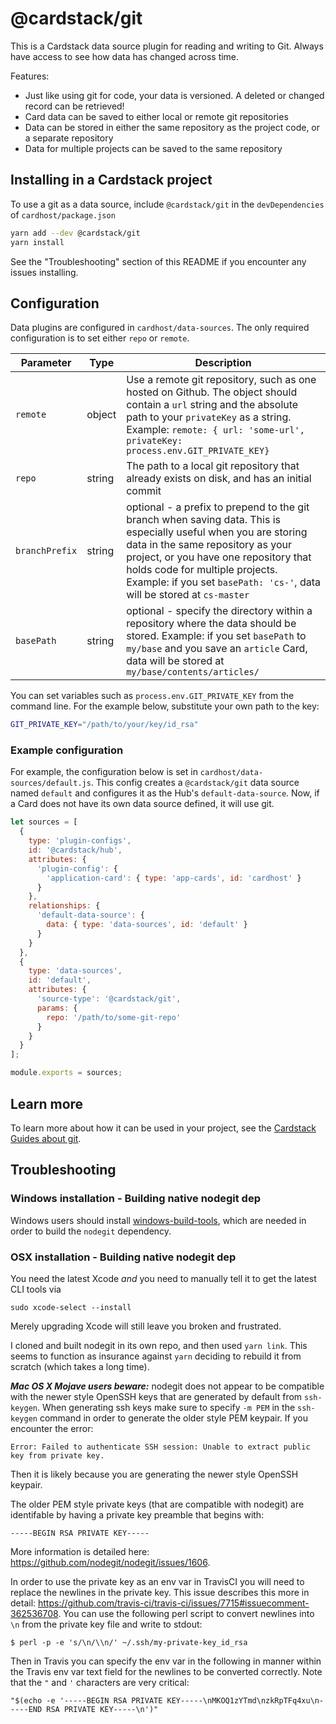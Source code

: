 # @cardstack/git

This is a Cardstack data source plugin for reading and writing to Git.
Always have access to see how data has changed across time.

Features:

- Just like using git for code, your data is versioned. A deleted or changed record can be retrieved!
- Card data can be saved to either local or remote git repositories
- Data can be stored in either the same repository as the project code,
or a separate repository
- Data for multiple projects can be saved to the same repository

## Installing in a Cardstack project

To use a git as a data source, include `@cardstack/git` in the `devDependencies`
of `cardhost/package.json`

```bash
yarn add --dev @cardstack/git
yarn install
```

See the "Troubleshooting" section of this README if you encounter any issues installing.

## Configuration

Data plugins are configured in `cardhost/data-sources`.
The only required configuration is to set either `repo` or `remote`.

| Parameter | Type |  Description |
|-----------|------|-------------|
| `remote` | object |  Use a remote git repository, such as one hosted on Github. The object should contain a `url` string and the absolute path to your `privateKey` as a string. Example: `remote: { url: 'some-url', privateKey: process.env.GIT_PRIVATE_KEY}`|
| `repo` | string | The path to a local git repository that already exists on disk, and has an initial commit |
| `branchPrefix` | string | optional - a prefix to prepend to the git branch when saving data. This is especially useful when you are storing data in the same repository as your project, or you have one repository that holds code for multiple projects. Example: if you set `basePath: 'cs-'`, data will be stored at `cs-master`|
| `basePath` | string | optional - specify the directory within a repository where the data should be stored. Example: if you set `basePath` to `my/base` and you save an `article` Card, data will be stored at `my/base/contents/articles/`|

You can set variables such as `process.env.GIT_PRIVATE_KEY` from the command line. For the example below, substitute your own path to the key:

```bash
GIT_PRIVATE_KEY="/path/to/your/key/id_rsa"
```

### Example configuration

For example, the configuration below is set in `cardhost/data-sources/default.js`.
This config creates a `@cardstack/git` data source named `default` and configures it 
as the Hub's `default-data-source`.
Now, if a Card does not have its own data source defined, it will use git.

```js
let sources = [
  {
    type: 'plugin-configs',
    id: '@cardstack/hub',
    attributes: {
      'plugin-config': {
        'application-card': { type: 'app-cards', id: 'cardhost' }
      }
    },
    relationships: {
      'default-data-source': {
        data: { type: 'data-sources', id: 'default' }
      }
    }
  },
  {
    type: 'data-sources',
    id: 'default',
    attributes: {
      'source-type': '@cardstack/git',
      params: {
        repo: '/path/to/some-git-repo'
      }
    }
  }
];

module.exports = sources;
```

## Learn more

To learn more about how it can be used in your project,
see the [Cardstack Guides about git](https://docs.cardstack.com/release/data/git/).

## Troubleshooting

### Windows installation - Building native nodegit dep

Windows users should install [windows-build-tools](https://github.com/felixrieseberg/windows-build-tools),
which are needed in order to build the `nodegit` dependency.

### OSX installation - Building native nodegit dep

You need the latest Xcode *and* you need to manually tell it to get the latest CLI tools via

    sudo xcode-select --install
    
Merely upgrading Xcode will still leave you broken and frustrated.

I cloned and built nodegit in its own repo, and then used `yarn link`. This seems to function as insurance against `yarn` deciding to rebuild it from scratch (which takes a long time).

___Mac OS X Mojave users beware:___ nodegit does not appear to be compatible with the newer style OpenSSH keys that are generated by default from `ssh-keygen`. When generating ssh keys make sure to specify `-m PEM` in the `ssh-keygen` command in order to generate the older style PEM keypair. If you encounter the error: 
```
Error: Failed to authenticate SSH session: Unable to extract public key from private key.
```
Then it is likely because you are generating the newer style OpenSSH keypair.

The older PEM style private keys (that are compatible with nodegit) are identifable by having a private key preamble that begins with:
```
-----BEGIN RSA PRIVATE KEY-----
```
More information is detailed here: https://github.com/nodegit/nodegit/issues/1606.

In order to use the private key as an env var in TravisCI you will need to replace the newlines in the private key. This issue describes this more in detail: https://github.com/travis-ci/travis-ci/issues/7715#issuecomment-362536708. You can use the following perl script to convert newlines into `\n` from the private key file and write to stdout:

```
$ perl -p -e 's/\n/\\n/' ~/.ssh/my-private-key_id_rsa
```

Then in Travis you can specify the env var in the following in manner within the Travis env var text field for the newlines to be converted correctly. Note that the `"` and `'` characters are very critical:
```
"$(echo -e '-----BEGIN RSA PRIVATE KEY-----\nMKOQ1zYTmd\nzkRpTFq4xu\n-----END RSA PRIVATE KEY-----\n')"
```
